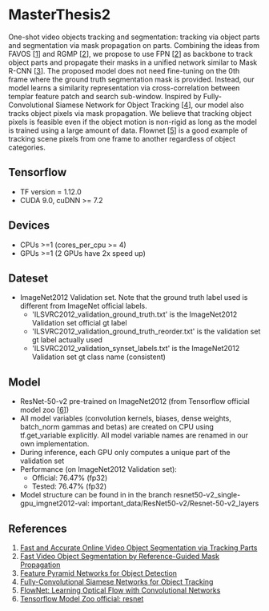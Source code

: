 # MasterThesis2
One-shot video objects tracking and segmentation: tracking via object parts and segmentation via mask propagation on parts. Combining the ideas from
FAVOS \[[1](https://github.com/JingchunCheng/FAVOS)\] and RGMP \[[2](https://github.com/seoungwugoh/RGMP)\], we propose to use
FPN \[[2](https://arxiv.org/abs/1612.03144)\] as backbone to track object parts and propagate their masks in a unified network similar to Mask R-CNN \[[3](https://arxiv.org/abs/1703.06870)\].
The proposed model does not need fine-tuning on the 0th frame where the ground truth segmentation mask is provided. Instead, our model learns a similarity representation via
cross-correlation between templar feature patch and search sub-window. Inspired by Fully-Convolutional Siamese Network for Object Tracking \[[4](https://arxiv.org/abs/1606.09549)\], our model also tracks object pixels
 via mask propagation. We believe that tracking object pixels is feasible even if the object motion is non-rigid as long as the model is trained using a large
 amount of data. Flownet \[[5](https://arxiv.org/abs/1504.06852)\] is a good example of tracking scene pixels from one frame to another regardless of object categories.


## Tensorflow
* TF version = 1.12.0
* CUDA 9.0, cuDNN >= 7.2

## Devices
* CPUs >=1 (cores_per_cpu >= 4)
* GPUs >=1 (2 GPUs have 2x speed up)

## Dateset
* ImageNet2012 Validation set. Note that the ground truth label used is different from ImageNet official labels.
    * 'ILSVRC2012_validation_ground_truth.txt' is the ImageNet2012 Validation set official gt label
    * 'ILSVRC2012_validation_ground_truth_reorder.txt' is the validation set gt label actually used
    * 'ILSVRC2012_validation_synset_labels.txt' is the ImageNet2012 Validation set gt class name (consistent)

## Model
* ResNet-50-v2 pre-trained on ImageNet2012 (from Tensorflow official model zoo \[[6](https://github.com/tensorflow/models/tree/r1.8.0/official/resnet)\])
* All model variables (convolution kernels, biases, dense weights, batch_norm gammas and betas) are created on CPU using tf.get_variable explicitly. 
All model variable names are renamed in our own implementation.
* During inference, each GPU only computes a unique part of the validation set
* Performance (on ImageNet2012 Validation set):
    * Official: 76.47% (fp32)
    * Tested: 76.47% (fp32)
* Model structure can be found in in the branch resnet50-v2_single-gpu_imgnet2012-val: important_data/ResNet50-v2/Resnet-50-v2_layers



## References
1. [Fast and Accurate Online Video Object Segmentation via Tracking Parts](https://github.com/JingchunCheng/FAVOS)
2. [Fast Video Object Segmentation by Reference-Guided Mask Propagation](https://github.com/seoungwugoh/RGMP)
3. [Feature Pyramid Networks for Object Detection](https://arxiv.org/abs/1612.03144)
4. [Fully-Convolutional Siamese Networks for Object Tracking](https://arxiv.org/abs/1606.09549)
5. [FlowNet: Learning Optical Flow with Convolutional Networks](https://arxiv.org/abs/1504.06852)
6. [Tensorflow Model Zoo official: resnet](https://github.com/tensorflow/models/tree/r1.8.0/official/resnet)
